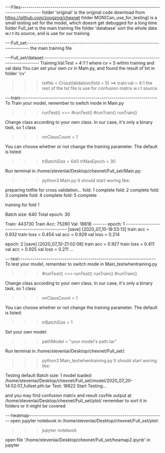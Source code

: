 ---Files----------------------------------------------------------------------------------------
folder 'original' is the original code download from https://github.com/zoogzog/chexnet
folder MON(Can_use_for_testing) is a small testing set for the model, which doesnt get debugged for a long time
folder Full_set is the main training file
folder 'database' sort the whole data w.r.t its source, and is use for our training


---Full_set:------------------------------------------------------------------------------
the main training file

---Full_set/dataset:---------------------------------------------------------------------------
Training:Val:Test = 4:1:1
where cv = 5 within training and val data
You can set your own cv in Main.py, and found the result of txt in folder 'cv'
>>> txtfile = CrossValidation(fold = 5) ==> train:val = 4:1
the rest of the txt file is use for confusion matrix w.r.t source

---train---------------------------------------------------------------------
To Train your model, remember to switch mode in Main.py
>>>  runTest()    >>>  #runTest() 
     #runTrain()       runTrain() 
     
Change class according to your own class. In our case, it's only a binary task, so 1 class
>>> nnClassCount = 1

You can choose whether or not change the training parameter. The default is listed:
>>> trBatchSize = 640
>>> trMaxEpoch = 30

Run terminal in /home/stevenlai/Desktop/chexnet/Full_set/Main.py:
>>> python3 Main.py
It should start woring like:

preparing txtfile for cross validation...
fold: 1 complete
fold: 2 complete
fold: 3 complete
fold: 4 complete
fold: 5 complete

training for fold 1

Batch size: 640
Total epoch: 30

Train: 443730
Train Acc: 75280
Val: 18818
------- epoch: 1 ------------------------------------------------
[save] [2020_07_10-18:53:13]
train acc = 0.932  train loss = 0.454
val acc = 0.929  val loss = 0.214

epoch: 2
[save] [2020_07_10-21:02:08]
train acc = 0.927  train loss = 0.411
val acc = 0.925  val loss = 0.211 ...

---test---------------------------------------------------------------------
To test your model, remember to switch mode in Main_testwhentraining.py
>>>  #runTest()    >>>  runTest() 
     runTrain()         #runTrain() 
     
Change class according to your own class. In our case, it's only a binary task, so 1 class
>>> nnClassCount = 1

You can choose whether or not change the training parameter. The default is listed:
>>> trBatchSize = 1

Set your own model:
>>> pathModel = "your model's path.tar"

Run terminal in /home/stevenlai/Desktop/chexnet/Full_set/:
>>> python3 Main_testwhentraining.py
It should start woring like:

Testing default
Batch size: 1
model loaded: /home/stevenlai/Desktop/chexnet/Full_set/model/2020_07_20-14:52:07_fullset.pth.tar
Test: 18822
Start Testing...

and you may find confusion matrix and result csvfile output at /home/stevenlai/Desktop/chexnet/Full_set/plot/
remember to sort it in folders or it might be covered 


---heatmap--------------------------------------------------------------------
open jupyter notebook in /home/stevenlai/Desktop/chexnet/Full_set/plot:
>>> jupyter notebook

open file '/home/stevenlai/Desktop/chexnet/Full_set/heamap2.ipynb' in jupyter

























